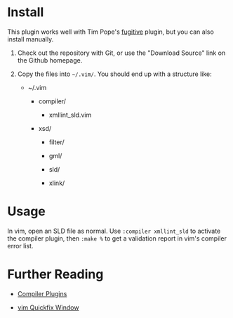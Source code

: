 Install
=======

This plugin works well with Tim Pope's [fugitive](https://github.com/tpope/vim-pathogen/) plugin, but you can also install manually.

1. Check out the repository with Git, or use the "Download Source" link on the
Github homepage.

2. Copy the files into `~/.vim/`.  You should end up with a structure like:

   * ~/.vim

     + compiler/

       * xmllint_sld.vim

     + xsd/

       * filter/

       * gml/

       * sld/

       * xlink/

Usage
=====

In vim, open an SLD file as normal.  Use `:compiler xmllint_sld` to activate
the compiler plugin, then `:make %` to get a validation report in vim's
compiler error list.

Further Reading
===============

* [Compiler Plugins](http://vimdoc.sourceforge.net/htmldoc/usr_41.html#41.13)

* [vim Quickfix Window](http://vimdoc.sourceforge.net/htmldoc/quickfix.html)
